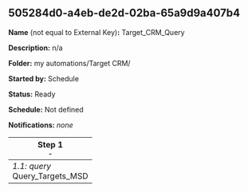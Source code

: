 ## 505284d0-a4eb-de2d-02ba-65a9d9a407b4

**Name** (not equal to External Key)**:** Target_CRM_Query

**Description:** n/a

**Folder:** my automations/Target CRM/

**Started by:** Schedule

**Status:** Ready

**Schedule:** Not defined

**Notifications:** _none_


| Step 1<br>_<small>-</small>_ |
| --- |
| _1.1: query_<br>Query_Targets_MSD |
